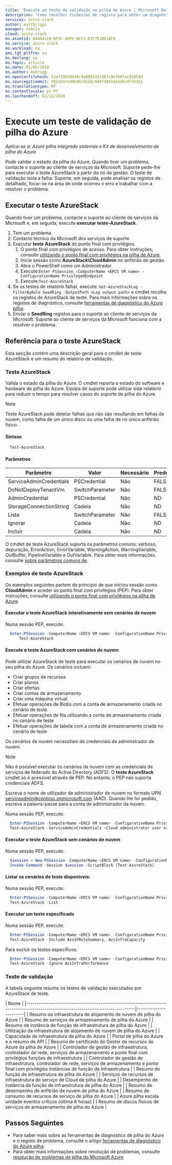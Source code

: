 ```yaml
---
title: "Execute um teste de validação na pilha do Azure | Microsoft Docs"
description: "Como recolher ficheiros de registo para obter um diagnóstico na pilha do Azure"
services: azure-stack
author: mattbriggs
manager: femila
cloud: azure-stack
ms.assetid: D44641CB-BF3C-46FE-BCF1-D7F7E1D01AFA
ms.service: azure-stack
ms.workload: na
pms.tgt_pltfrm: na
ms.devlang: na
ms.topic: article
ms.date: 01/05/2018
ms.author: mabrigg
ms.openlocfilehash: 53ef19628b40c4a008143c867c9e7867ac91854d
ms.sourcegitcommit: 562a537ed9b96c9116c504738414e5d8c0fd53b1
ms.translationtype: MT
ms.contentlocale: pt-PT
ms.lasthandoff: 01/12/2018
---
```

# <a name="run-a-validation-test-for-azure-stack"></a>Execute um teste de validação de pilha do Azure

*Aplica-se a: Azure pilha integrado sistemas e Kit de desenvolvimento de pilha do Azure*
 
Pode validar o estado da pilha do Azure. Quando tiver um problema, contacte o suporte ao cliente de serviços da Microsoft. Suporte pede-lhe para executar o teste AzureStack a partir do nó de gestão. O teste de validação isola a falha. Suporte, em seguida, pode analisar os registos de detalhado, focar-se na área de onde ocorreu o erro e trabalhar com a resolver o problema.

## <a name="run-test-azurestack"></a>Executar o teste AzureStack

Quando tiver um problema, contacte o suporte ao cliente de serviços da Microsoft e, em seguida, execute **executar teste-AzureStack**.

1. Tem um problema.
2. Contacto técnico da Microsoft dos serviços de suporte.
3. Executar **teste AzureStack** do ponto final com privilégios.
    1. O ponto final com privilégios de acesso. Para obter instruções, consulte [utilizando o ponto final com privilégios na pilha de Azure](azure-stack-privileged-endpoint.md). 
    2. Inicie sessão como **AzureStack\CloudAdmin** no anfitrião de gestão.
    3. Abra o PowerShell como um Administrador.
    4. Execute:`Enter-PSSession -ComputerName <ERCS VM name> -ConfigurationName PrivilegedEndpoint`
    5. Execute:`Test-AzureStack`
4. Se os testes de relatório falhar, execute: `Get-AzureStackLog -FilterByRole SeedRing -OutputPath <Log output path>` o cmdlet recolhe os registos de AzureStack de teste. Para mais informações sobre os registos de diagnóstico, consulte [ferramentas de diagnóstico do Azure pilha](azure-stack-diagnostics.md).
5. Enviar o **SeedRing** registos para o suporte ao cliente de serviços da Microsoft. Suporte ao cliente de serviços da Microsoft funciona com a resolver o problema.

## <a name="reference-for-test-azurestack"></a>Referência para o teste AzureStack

Esta secção contém uma descrição geral para o cmdlet de teste AzureStack e um resumo do relatório de validação.

### <a name="test-azurestack"></a>Teste AzureStack

Valida o estado da pilha do Azure. O cmdlet reporta o estado do software e hardware de pilha do Azure. Equipa de suporte pode utilizar este relatório para reduzir o tempo para resolver casos do suporte de pilha do Azure.

> [!Note]  
> Teste AzureStack pode detetar falhas que não são resultando em falhas de nuvem, como falha de um único disco ou uma falha de nó único anfitrião físico.

#### <a name="syntax"></a>Sintaxe

````PowerShell
  Test-AzureStack
````

#### <a name="parameters"></a>Parâmetros

| Parâmetro               | Valor           | Necessário | Predefinição |
| ---                     | ---             | ---      | ---     |
| ServiceAdminCredentials | PSCredential    | Não       | FALSO   |
| DoNotDeployTenantVm     | SwitchParameter | Não       | FALSO   |
| AdminCredential         | PSCredential    | Não       | ND      |
| StorageConnectionString | Cadeia          | Não       | ND      |
| Lista                    | SwitchParameter | Não       | FALSO   |
| Ignorar                  | Cadeia          | Não       | ND      |
| Incluir                 | Cadeia          | Não       | ND      |

O cmdlet de teste AzureStack suporta os parâmetros comuns: verboso, depuração, ErrorAction, ErrorVariable, WarningAction, WarningVariable, OutBuffer, PipelineVariable e OutVariable. Para obter mais informações, consulte [sobre parâmetros comuns de](http://go.microsoft.com/fwlink/?LinkID=113216). 

### <a name="examples-of-test-azurestack"></a>Exemplos de teste AzureStack

Os exemplos seguintes partem do princípio de que iniciou sessão como **CloudAdmin** e aceder ao ponto final com privilégios (PEP). Para obter instruções, consulte [utilizando o ponto final com privilégios na pilha de Azure](azure-stack-privileged-endpoint.md). 

#### <a name="run-test-azurestack-interactively-without-cloud-scenarios"></a>Executar o teste AzureStack interativamente sem cenários de nuvem

Numa sessão PEP, execute:

````PowerShell
  Enter-PSSession -ComputerName <ERCS VM name> -ConfigurationName PrivilegedEndpoint `
      Test-AzureStack
````

#### <a name="run-test-azurestack-with-cloud-scenarios"></a>Execute o teste AzureStack com cenários de nuvem

Pode utilizar AzureStack de teste para executar os cenários de nuvem no seu pilha do Azure. Os cenários incluem:

 - Criar grupos de recursos
 - Criar planos
 - Criar ofertas
 - Criar contas de armazenamento
 - Criar uma máquina virtual
 - Efetuar operações de Blobs com a conta de armazenamento criada no cenário de teste
 - Efetuar operações de fila utilizando a conta de armazenamento criada no cenário de teste
 - Efetuar operações de tabela com a conta de armazenamento criada no cenário de teste

Os cenários de nuvem necessitam de credenciais de administrador da nuvem. 
> [!Note]  
> Não é possível executar os cenários de nuvem com as credenciais de serviços de federado do Active Directory (ADFS). O **teste AzureStack** cmdlet só é acessível através de PEP. No entanto, o PEP não suporta credenciais ADFS.

Escreva o nome de utilizador de administrador de nuvem no formato UPN serviceadmin@contoso.onmicrosoft.com (AAD). Quando lhe for pedido, escreva a palavra-passe para a conta de administrador da nuvem.

Numa sessão PEP, execute:

````PowerShell
  Enter-PSSession -ComputerName <ERCS VM name> -ConfigurationName PrivilegedEndpoint `
  Test-AzureStack -ServiceAdminCredentials <Cloud administrator user name>
````

#### <a name="run-test-azurestack-without-cloud-scenarios"></a>Executar o teste AzureStack sem cenários de nuvem

Numa sessão PEP, execute:

````PowerShell
  $session = New-PSSession -ComputerName <ERCS VM name> -ConfigurationName PrivilegedEndpoint `
  Invoke-Command -Session $session -ScriptBlock {Test-AzureStack}
````

#### <a name="list-available-test-scenarios"></a>Listar os cenários de teste disponíveis:

Numa sessão PEP, execute:

````PowerShell
  Enter-PSSession -ComputerName <ERCS VM name> -ConfigurationName PrivilegedEndpoint `
  Test-AzureStack -List
````

#### <a name="run-a-specified-test"></a>Executar um teste especificado

Numa sessão PEP, execute:

````PowerShell
  Enter-PSSession -ComputerName <ERCS VM name> -ConfigurationName PrivilegedEndpoint `
  Test-AzureStack -Include AzsSFRoleSummary, AzsInfraCapacity
````

Para excluir os testes específicos:

````PowerShell
  Enter-PSSession -ComputerName <ERCS VM name> -ConfigurationName PrivilegedEndpoint `
  Test-AzureStack -Ignore AzsInfraPerformance
````

### <a name="validation-test"></a>Teste de validação

A tabela seguinte resume os testes de validação executados por AzureStack de teste.

| Nome                                                                                                                              |
|-----------------------------------------------------------------------------------------------------------------------------------|-----------------------|
| Resumo de infraestrutura de alojamento de nuvem de pilha do Azure                                                                                  |
| Resumo de serviços de armazenamento de pilha do Azure                                                                                              |
| Resumo de instância de função de infraestrutura de pilha do Azure                                                                                  |
| Utilização da infraestrutura de alojamento de nuvem de pilha do Azure                                                                              |
| Capacidade de infraestrutura de pilha do Azure                                                                                               |
| Portal de pilha do Azure e o resumo de API                                                                                                |
| Resumo de certificado do Gestor de recursos do Azure da pilha de Azure                                                                                               |
| Controlador de gestão de infraestrutura, controlador de rede, serviços de armazenamento e ponto final com privilégios funções de infraestrutura          |
| Controlador de gestão de infraestrutura, controlador de rede, serviços de armazenamento e ponto final com privilégios instâncias de função de infraestrutura |
| Resumo de função de infraestrutura de pilha do Azure                                                                                           |
| Serviços de recursos de infraestrutura de serviço de Cloud de pilha do Azure                                                                                         |
| Desempenho de instância da função de infraestrutura de pilha do Azure                                                                              |
| Resumo de desempenho de anfitrião de nuvem de pilha do Azure                                                                                        |
| Resumo de consumo de recursos de serviço de pilha do Azure                                                                                  |
| Azure pilha escala unidade eventos críticos (última 8 horas)                                                                             |
| Resumo de discos físicos de serviços de armazenamento de pilha do Azure                                                                               |

## <a name="next-steps"></a>Passos Seguintes

 - Para saber mais sobre as ferramentas de diagnóstico de pilha do Azure e o registo de problema, consulte o artigo [ ferramentas de diagnóstico do Azure pilha](azure-stack-diagnostics.md).
 - Para obter mais informações sobre resolução de problemas, consulte [resolução de problemas de pilha do Microsoft Azure](azure-stack-troubleshooting.md)